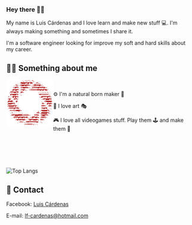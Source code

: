 ### Hey there 👋🏽
My name is Luis Cárdenas and I love learn and make new stuff 💻. I'm always making something and sometimes I share it.

I'm a software engineer looking for improve my soft and hard skills about my career.

## 👨🏽 Something about me
<p>
<img width="25%" alt="hello there" align="left" src="https://github.com/luizon/Luizon/blob/master/Assets/StillAlive.gif"/>
</p>
<br>



⚙ I'm a natural born maker 🔧

🎨 I love art 🎭

🎮 I love all videogames stuff. Play them 🕹 and make them 🔨

<br>
<br>
<br>
<br>

![Top Langs](https://github-readme-stats.vercel.app/api/top-langs/?username=luizon&layout=compact)

## 💬 Contact
Facebook: [Luis Cárdenas](https://www.facebook.com/P.Luizon.CV/)

E-mail: lf-cardenas@hotmail.com
